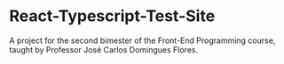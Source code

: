 # React-Typescript-Test-Site
A project for the second bimester of the Front-End Programming course, taught by Professor José Carlos Domingues Flores.
